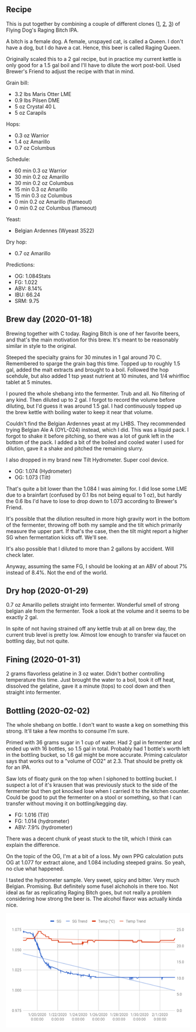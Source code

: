 
## Recipe

This is put together by combining a couple of different clones
([1](http://beersmithrecipes.com/viewrecipe/1114500/clone-flying-dog-raging-bitch),
[2](https://www.homebrewtalk.com/forum/threads/raging-bitch-clone.281500/),
[3](https://www.brewersfriend.com/homebrew/recipe/view/12319/raging-bitch-clone))
of Flying Dog's Raging Bitch IPA.

A bitch is a female dog. A female, unspayed cat, is called a Queen. I
don't have a dog, but I do have a cat. Hence, this beer is called
Raging Queen.

Originally scaled this to a 2 gal recipe, but in practice my current
kettle is only good for a 1.5 gal boil and I'll have to dilute the
wort post-boil. Used Brewer's Friend to adjust the recipe with that in
mind.

Grain bill:
- 3.2 lbs Maris Otter LME
- 0.9 lbs Pilsen DME
- 5 oz Crystal 40 L
- 5 oz Carapils

Hops:
- 0.3 oz Warrior
- 1.4 oz Amarillo
- 0.7 oz Columbus

Schedule:
- 60 min 0.3 oz Warrior
- 30 min 0.2 oz Amarillo
- 30 min 0.2 oz Columbus
- 15 min 0.3 oz Amarillo
- 15 min 0.3 oz Columbus
- 0 min 0.2 oz Amarillo (flameout)
- 0 min 0.2 oz Columbus (flameout)

Yeast:
- Belgian Ardennes (Wyeast 3522)

Dry hop:
- 0.7 oz Amarillo

Predictions:
- OG:  1.084Stats
- FG:  1.022
- ABV: 8.14%
- IBU: 66.24
- SRM: 9.75

## Brew day (2020-01-18)

Brewing together with C today. Raging Bitch is one of her favorite
beers, and that's the main motivation for this brew. It's meant to be
reasonably similar in style to the original.

Steeped the specialty grains for 30 minutes in 1 gal around 70
C. Remembered to sparge the grain bag this time. Topped up to roughly
1.5 gal, added the malt extracts and brought to a boil. Followed the
hop scehdule, but also added 1 tsp yeast nutrient at 10 minutes, and
1/4 whirlfloc tablet at 5 minutes.

I poured the whole shebang into the fermenter. Trub and all. No
filtering of any kind. Then diluted up to 2 gal. I forgot to record
the volume before diluting, but I'd guess it was around 1.5 gal. I had
continuously topped up the brew kettle with boiling water to keep it
near that volume.

Couldn't find the Belgian Ardennes yeast at my LHBS. They recommended
trying Belgian Ale A (OYL-024) instead, which I did. This was a liquid
pack. I forgot to shake it before pitching, so there was a lot of gunk
left in the bottom of the pack. I added a bit of the boiled and cooled
water I used for dilution, gave it a shake and pitched the remaining
slurry.

I also dropped in my brand new Tilt Hydrometer. Super cool device.

- OG: 1.074 (Hydrometer)
- OG: 1.073 (Tilt)

That's quite a bit lower than the 1.084 I was aiming for. I did lose
some LME due to a brainfart (confused by 0.1 lbs not being equal to 1
oz), but hardly the 0.6 lbs I'd have to lose to drop down to 1.073
according to Brewer's Friend.

It's possible that the dilution resulted in more high gravity wort in
the bottom of the fermenter, throwing off both my sample and the tilt
which primarily measure the upper part. If that's the case, then the
tilt might report a higher SG when fermentation kicks off. We'll see.

It's also possible that I diluted to more than 2 gallons by
accident. Will check later.

Anyway, assuming the same FG, I should be looking at an ABV of about
7% instead of 8.4%. Not the end of the world.

## Dry hop (2020-01-29)

0.7 oz Amarillo pellets straight into fermenter. Wonderful smell of
strong belgian ale from the fermenter. Took a look at the volume and
it seems to be exactly 2 gal.

In spite of not having strained off any kettle trub at all on brew
day, the current trub level is pretty low. Almost low enough to
transfer via faucet on bottling day, but not quite.

## Fining (2020-01-31)

2 grams flavorless gelatine in 3 oz water. Didn't bother controlling
temperature this time. Just brought the water to a boil, took it off
heat, dissolved the gelatine, gave it a minute (tops) to cool down and
then straight into fermenter.

## Bottling (2020-02-02)

The whole shebang on bottle. I don't want to waste a keg on something
this strong. It'll take a few months to consume I'm sure.

Primed with 36 grams sugar in 1 cup of water. Had 2 gal in fermenter
and ended up with 16 bottles, so 1.5 gal in total. Probably had 1
bottle's worth left in the bottling bucket, so 1.6 gal might be more
accurate. Priming calculator says that works out to a "volume of CO2"
at 2.3. That should be pretty ok for an IPA.

Saw lots of floaty gunk on the top when I siphoned to bottling
bucket. I suspect a lot of it's krausen that was previously stuck to
the side of the fermenter but then got knocked lose when I carried it
to the kitchen counter. Could be good to put the fermenter on a stool
or something, so that I can transfer without moving it on
bottling/kegging day.

- FG: 1.016 (Tilt)
- FG: 1.014 (hydrometer)
- ABV: 7.9% (hydrometer)

There was a decent chunk of yeast stuck to the tilt, which I think can
explain the difference.

On the topic of the OG, I'm at a bit of a loss. My own PPG calculation
puts OG at 1.077 for extract alone, and 1.084 including steeped
grains. So yeah, no clue what happened.

I tasted the hydrometer sample. Very sweet, spicy and bitter. Very
much Belgian. Promising. But definitely some fusel alchohols in there
too. Not ideal as far as replicating Raging Bitch goes, but not really
a problem considering how strong the beer is. The alcohol flavor was
actually kinda nice.

![SG/Temp log from Tilt](tilt_2020-01-18.png)
